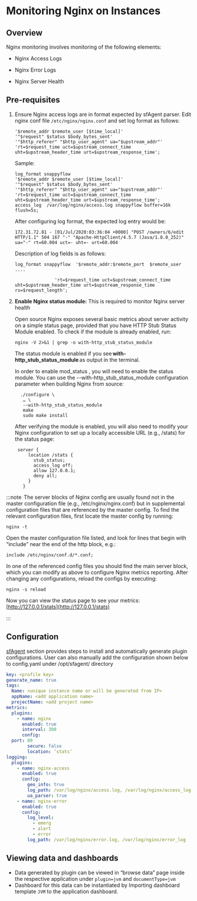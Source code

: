 # Monitoring Nginx on Instances

## Overview

Nginx monitoring involves monitoring of the following elements: 

- Nginx Access Logs
- Nginx Error Logs 

- Nginx Server Health 

## Pre-requisites 

1. Ensure Nginx access logs are in format expected by sfAgent parser. Edit nginx conf file `/etc/nginx/nginx.conf` and set log format as follows: 	

   ```
   '$remote_addr $remote_user [$time_local]'  
   '"$request" $status $body_bytes_sent' 
   '"$http_referer" "$http_user_agent" ua="$upstream_addr"' 
   'rt=$request_time uct=$upstream_connect_time uht=$upstream_header_time urt=$upstream_response_time'; 
   ```

   Sample: 

   ```
   log_format snappyflow   
   '$remote_addr $remote_user [$time_local]'  
   '"$request" $status $body_bytes_sent' 
   '"$http_referer" "$http_user_agent" ua="$upstream_addr"' 
   'rt=$request_time uct=$upstream_connect_time uht=$upstream_header_time urt=$upstream_response_time'; 
   access_log  /var/log/nginx/access.log snappyflow buffer=16k flush=5s;
   ```

   After configuring log format, the expected log entry would be: 

   ```
   172.31.72.81 - [01/Jul/2020:03:36:04 +0000] "POST /owners/6/edit HTTP/1.1" 504 167 "-" "Apache-HttpClient/4.5.7 (Java/1.8.0_252)" ua="-" rt=60.004 uct=- uht=- urt=60.004 
   ```

   Description of log fields is as follows: 

   ```
   log_format snappyflow  '$remote_addr:$remote_port  $remote_user .... 
   
     			  'rt=$request_time uct=$upstream_connect_time uht=$upstream_header_time urt=$upstream_response_time rs=$request_length';
   ```

2. **Enable Nginx status module:** This is required to monitor Nginx server health 

   Open source Nginx exposes several basic metrics about server activity on a simple status page, provided that you have HTTP Stub Status Module enabled. To check if the module is already enabled, run: 

   ```shell
   nginx -V 2>&1 | grep -o with-http_stub_status_module 
   ```

   The status module is enabled if you see **with-http_stub_status_module** as output in the terminal. 

   In order to enable mod_status , you will need to enable the status module. You can use the --with-http_stub_status_module configuration parameter when building Nginx from source: 

   ```shell
     ./configure \ 
      … \ 
      --with-http_stub_status_module 
      make 
      sudo make install
   ```

   After verifying the module is enabled, you will also need to modify your Nginx configuration to set up a locally accessible URL (e.g., /stats) for the status page: 

   ```
    server { 
        location /stats { 
          stub_status; 
          access_log off; 
          allow 127.0.0.1; 
          deny all; 
        } 
      } 
   ```

   

:::note
 The server blocks of Nginx config are usually found not in the master configuration file (e.g., /etc/nginx/nginx.conf) but in supplemental configuration files that are referenced by the master config. To find the relevant configuration files, first locate the master config by running: 

`nginx -t` 

Open the master configuration file listed, and look for lines that begin with “include” near the end of the http block, e.g.: 

 

`include /etc/nginx/conf.d/*.conf;`

In one of the referenced config files you should find the main server block, which you can modify as above to configure Nginx metrics reporting. After changing any configurations, reload the configs by executing: 

`nginx -s reload`

Now you can view the status page to see your metrics: 
[http://127.0.0.1/stats](http://127.0.0.1/stats)

:::



## Configuration 

 

[sfAgent](/docs/Quick_Start/getting_started#sfagent) section provides steps to install and automatically generate plugin configurations. User can also manually add the configuration shown below to config.yaml under /opt/sfagent/ directory 

```yaml
key: <profile key> 
generate_name: true 
tags: 
  Name: <unique instance name or will be generated from IP> 
  appName: <add application name> 
  projectName: <add project name> 
metrics: 
  plugins: 
    - name: nginx 
      enabled: true 
      interval: 300 
      config: 
  port: 80 
        secure: false 
        location: ‘stats’ 
logging: 
  plugins: 
    - name: nginx-access 
      enabled: true 
      config: 
        geo_info: true  
        log_path: /var/log/nginx/access.log, /var/log/nginx/access_log 
        ua_parser: true 
    - name: nginx-error 
      enabled: true 
      config: 
        log_level: 
          - emerg 
          - alert 
          - error 
        log_path: /var/log/nginx/error.log, /var/log/nginx/error_log 
```



## Viewing data and dashboards 

 

- Data generated by plugin can be viewed in “browse data” page inside the respective application under `plugin=jvm` and `documentType=jvm`
- Dashboard for this data can be instantiated by Importing dashboard template `JVM` to the application dashboard. 

 

